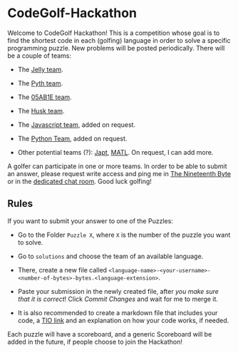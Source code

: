 # CodeGolf-Hackathon

Welcome to CodeGolf Hackathon! This is a competition whose goal is to find the shortest code in each (golfing) language in order to solve a specific programming puzzle. New problems will be posted periodically. There will be a couple of teams:

 - The [Jelly team](https://github.com/DennisMitchell/jelly).
 
 - The [Pyth team](https://github.com/isaacg1/pyth).
 
 - The [05AB1E team](https://github.com/Adriandmen/05AB1E).
 
 - The [Husk team](https://github.com/barbuz/Husk).
 
 - The [Javascript team](https://github.com/Mr-Xcoder/CodeGolf-Hackathon/tree/master/Puzzle%201/solutions/JS%20Team), added on request.
 
 - The [Python Team](https://github.com/Mr-Xcoder/CodeGolf-Hackathon/tree/master/Puzzle%201/solutions/Python%20Team), added on request.
 
 - Other potential teams (?): [Japt](https://github.com/ETHproductions/japt/), [MATL](https://github.com/lmendo/MATL). On request, I can add more.

A golfer can participate in one or more teams. In order to be able to submit an answer, please request write access and ping me in [The Nineteenth Byte](https://chat.stackexchange.com/rooms/240/the-nineteenth-byte) or in the [dedicated chat room](https://chat.stackexchange.com/rooms/65697/codegolf-hackathon). Good luck golfing!

## Rules

If you want to submit your answer to one of the Puzzles:

- Go to the Folder `Puzzle X`, where `X` is the number of the puzzle you want to solve.

- Go to `solutions` and choose the team of an available language.

- There, create a new file called `<language-name>-<your-username>-<number-of-bytes>-bytes.<language-extension>`.

- Paste your submission in the newly created file, after *you make sure that it is correct*! Click *Commit Changes* and wait for me to merge it. 

- It is also recommended to create a markdown file that includes your code, a [TIO link](https://tio.run) and an explanation on how your code works, if needed.

Each puzzle will have a scoreboard, and a generic Scoreboard will be added in the future, if people choose to join the Hackathon!
